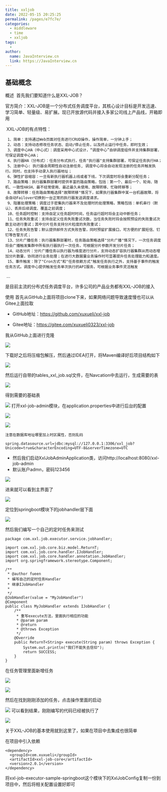 ```yaml
---
title: xxljob
date: 2022-05-15 20:25:25
permalink: /pages/e7fc7e/
categories:
  - middleware
  - time
  - xxljob
tags:
  - 
author: 
  name: JavaInterview.cn
  link: https://JavaInterview.cn
---
```




## 基础概念

概述
​ 首先我们要知道什么是XXL-JOB？

​ 官方简介：XXL-JOB是一个分布式任务调度平台，其核心设计目标是开发迅速、学习简单、轻量级、易扩展。现已开放源代码并接入多家公司线上产品线，开箱即用

​ XXL-JOB的有点特性：

    ​ 1、简单：支持通过Web页面对任务进行CRUD操作，操作简单，一分钟上手；
    ​ 2、动态：支持动态修改任务状态、启动/停止任务，以及终止运行中任务，即时生效；
    ​ 3、调度中心HA（中心式）：调度采用中心式设计，“调度中心”自研调度组件并支持集群部署，可保证调度中心HA；
    ​ 4、执行器HA（分布式）：任务分布式执行，任务"执行器"支持集群部署，可保证任务执行HA；
    ​ 5、注册中心: 执行器会周期性自动注册任务, 调度中心将会自动发现注册的任务并触发执行。同时，也支持手动录入执行器地址；
    ​ 6、弹性扩容缩容：一旦有新执行器机器上线或者下线，下次调度时将会重新分配任务；
    ​ 7、路由策略：执行器集群部署时提供丰富的路由策略，包括：第一个、最后一个、轮询、随机、一致性HASH、最不经常使用、最近最久未使用、故障转移、忙碌转移等；
    ​ 8、故障转移：任务路由策略选择"故障转移"情况下，如果执行器集群中某一台机器故障，将会自动Failover切换到一台正常的执行器发送调度请求。
    ​ 9、阻塞处理策略：调度过于密集执行器来不及处理时的处理策略，策略包括：单机串行（默认）、丢弃后续调度、覆盖之前调度；
    ​ 10、任务超时控制：支持自定义任务超时时间，任务运行超时将会主动中断任务；
    ​ 11、任务失败重试：支持自定义任务失败重试次数，当任务失败时将会按照预设的失败重试次数主动进行重试；其中分片任务支持分片粒度的失败重试；
    ​ 12、任务失败告警；默认提供邮件方式失败告警，同时预留扩展接口，可方便的扩展短信、钉钉等告警方式；
    ​ 13、分片广播任务：执行器集群部署时，任务路由策略选择"分片广播"情况下，一次任务调度将会广播触发集群中所有执行器执行一次任务，可根据分片参数开发分片任务；
    ​ 14、动态分片：分片广播任务以执行器为维度进行分片，支持动态扩容执行器集群从而动态增加分片数量，协同进行业务处理；在进行大数据量业务操作时可显著提升任务处理能力和速度。
    ​ 15、事件触发：除了"Cron方式"和"任务依赖方式"触发任务执行之外，支持基于事件的触发任务方式。调度中心提供触发任务单次执行的API服务，可根据业务事件灵活触发

​ …

是目前主流的分布式任务调度平台，许多公司的产品业务都有XXL-JOB的接入

使用
首先从GitHub上面将项目clone下来，如果网络问题导致速度慢也可以从Gitee上面拉取

- GitHub地址：https://github.com/xuxueli/xxl-job

- Gitee地址：https://gitee.com/xuxueli0323/xxl-job

我从GitHub上面进行克隆

![](../../../../media/pictures/middleware/xxl-job-1.png)


下载好之后将压缩包解压，然后通过IDEA打开，将Maven编译好后项目结构如下

![](../../../../media/pictures/middleware/xxl-job-2.png)

然后运行自带的tables_xxl_job.sql文件，在Navcation中去运行，生成需要的表

![](../../../../media/pictures/middleware/xxl-job-3.png)

得到需要的基础表

![](../../../../media/pictures/middleware/xxl-job-4.png)
打开xxl-job-admin模块，在application.properties中进行后台的配置

![](../../../../media/pictures/middleware/xxl-job-5.png)

![](../../../../media/pictures/middleware/xxl-job-6.png)



    注意在数据库地址哪里加上时区属性，否则乱码

    spring.datasource.url=jdbc:mysql://127.0.0.1:3306/xxl_job?Unicode=true&characterEncoding=UTF-8&serverTimezone=UTC

- 然后我们启动XxlJobAdminApplication类，访问http://localhost:8080/xxl-job-admin
- 默认账户admn，密码123456

![](../../../../media/pictures/middleware/xxl-job-7.png)

进来就可以看到主界面了


![](../../../../media/pictures/middleware/xxl-job-8.png)

定位到springboot模块下的jobhandler层下面

![](../../../../media/pictures/middleware/xxl-job-9.png)

然后我们编写一个自己的定时任务来测试

    package com.xxl.job.executor.service.jobhandler;
    
    import com.xxl.job.core.biz.model.ReturnT;
    import com.xxl.job.core.handler.IJobHandler;
    import com.xxl.job.core.handler.annotation.JobHandler;
    import org.springframework.stereotype.Component;
    
    /**
     * @author fueen
     * 编写自己的定时任务Handler
     * 继承IJobHandler
     *
     */
    @JobHandler(value = "MyJobHandler")
    @Component
    public class MyJobHandler extends IJobHandler {
        /**
         * 重写execute方法，里面执行相应的功能
         * @param param
         * @return
         * @throws Exception
         */
        @Override
        public ReturnT<String> execute(String param) throws Exception {
            System.out.println("我们不能失去信仰");
            return SUCCESS;
        }
    }



在任务管理里面新增任务

![](../../../../media/pictures/middleware/xxl-job-10.png)

![](../../../../media/pictures/middleware/xxl-job-11.png)

然后在找到刚刚添加的任务，点击操作里面的启动


![](../../../../media/pictures/middleware/xxl-job-12.png)
可以看到结果，刚刚编写的代码已经被执行了

![](../../../../media/pictures/middleware/xxl-job-13.png)

关于XXL-JOB的基本使用就到这里了，如果在项目中去集成也很简单

在项目中引入依赖

    <dependency>
      <groupId>com.xuxueli</groupId>
      <artifactId>xxl-job-core</artifactId>
      <version>2.0.1</version>
    </dependency>

将xxl-job-executor-sample-springboot这个模块下的XxlJobConfig复制一份到项目中，然后将相关配置设置好即可

